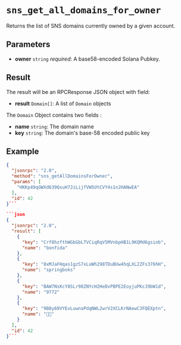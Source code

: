 # `sns_get_all_domains_for_owner`

Returns the list of SNS domains currently owned by a given account.

## Parameters

- **owner** `string` *required*: A base58-encoded Solana Pubkey.

## Result

The result will be an RPCResponse JSON object with field:

- **result** `Domain[]`: A list of `Domain` objects

The `Domain` Object contains two fields :

- **name** `string`: The domain name
- **key** `string`: The domain's base-58 encoded public key

## Example

```json
{
  "jsonrpc": "2.0",
  "method": "sns_getAllDomainsForOwner",
  "params": [
    "HKKp49qGWXd639QsuH7JiLijfVW5UtCVY4s1n2HANwEA"
  ],
  "id": 42
}```

```json
{
  "jsonrpc": "2.0",
  "result": [
    {
      "key": "Crf8hzfthWGbGbLTVCiqRqV5MVnbpHB1L9KQMd6gsinb",
      "name": "bonfida"
    },
    {
      "key": "8xMJaFHqas1gzS7xLuWh298TDuBUw4hqLXL2ZFs376hH",
      "name": "springboks"
    },
    {
      "key": "BAW7NsKcY8SLr98ZNYcH2HeDvPBPE2EoyjuPKcJ9bW1d",
      "name": "9772"
    },
    {
      "key": "9B8y69VYEvLuwnaPdqNWL2wrV2XCLKrNAewC3FQEXptn",
      "name": "👨‍🌾"
    }
  ],
  "id": 42
}```
